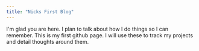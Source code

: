 ```yaml
---
title: "Nicks First Blog"
---
```


I'm glad you are here. I plan to talk about how I do things so I can remember.  This is my first github page.  I will use these to track my projects and detail thoughts around them.
